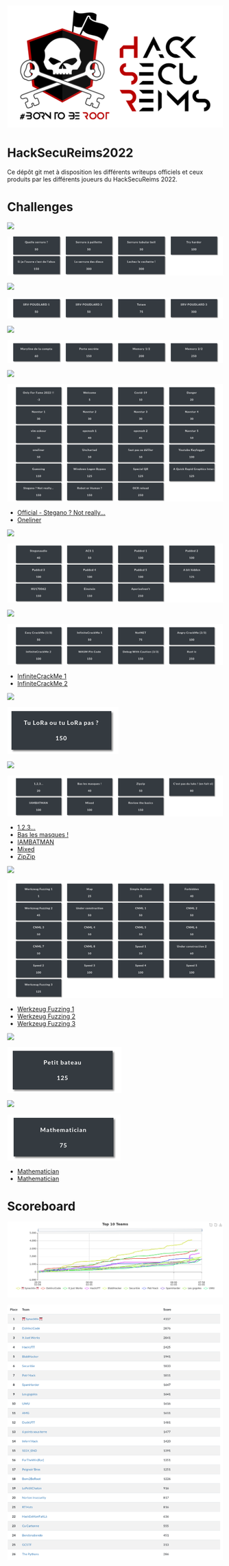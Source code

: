 ![Logo HSR](./medias/hsr.png)


# HackSecuReims2022

Ce dépôt git met à disposition les différents writeups officiels et ceux produits par les différents joueurs du HackSecuReims 2022.


# Challenges

![](https://img.shields.io/static/v1?label=Catégorie&message=LockPicking&color=be1414&style=for-the-badge)


![lockpicking](./medias/lockpicking.png)


![](https://img.shields.io/static/v1?label=Catégorie&message=Pentest&color=be1414&style=for-the-badge)


![pentest](./medias/Pentest.png)


![](https://img.shields.io/static/v1?label=Catégorie&message=Forensic&color=be1414&style=for-the-badge)

![forensic](./medias/Forensic.png)


![](https://img.shields.io/static/v1?label=Catégorie&message=Misc&color=be1414&style=for-the-badge)

![Misc](./medias/MISC.png)

* [Official - Stegano ? Not really...](https://github.com/Maritime-Cyber-Team/HackSecuReims2022/blob/main/MISC/Stegano_Not_really/README.MD)
* [Oneliner](https://www.duboc.xyz/writeups/2022-03-15-hsr-2022#misc-oneliner)


![](https://img.shields.io/static/v1?label=Catégorie&message=Stegano&color=be1414&style=for-the-badge)

![Stegano](./medias/Stegano.png)


![](https://img.shields.io/static/v1?label=Catégorie&message=Reverse&color=be1414&style=for-the-badge)

![Reverse](./medias/Reverse.png)

* [InfiniteCrackMe 1](https://www.duboc.xyz/writeups/2022-03-15-hsr-2022#reverse-infinitecrackme-1)
* [InfiniteCrackMe 2](https://www.duboc.xyz/writeups/2022-03-15-hsr-2022#reverse-infinitecrackme-2)

![](https://img.shields.io/static/v1?label=Catégorie&message=IOT&color=be1414&style=for-the-badge)

![IOT](./medias/IOT.png)


![](https://img.shields.io/static/v1?label=Catégorie&message=Crypto&color=be1414&style=for-the-badge)

![Crypto](./medias/Crypto.png)


* [1.2.3...](./Crypto/123/README.md)
* [Bas les masques !](./Crypto/Bas_les_masques/README.md)
* [IAMBATMAN](./Crypto/IAMBATMAN/README.md)
* [Mixed](./Crypto/Mixed/README.md)
* [ZipZip](./Crypto/ZipZip/README.md)


![](https://img.shields.io/static/v1?label=Catégorie&message=Web&color=be1414&style=for-the-badge)

![Web](./medias/Web.png)

* [Werkzeug Fuzzing 1](https://www.duboc.xyz/writeups/2022-03-15-hsr-2022#web-werkzeug-fuzzing-1)
* [Werkzeug Fuzzing 2](https://www.duboc.xyz/writeups/2022-03-15-hsr-2022#web-werkzeug-fuzzing-2)
* [Werkzeug Fuzzing 3](https://www.duboc.xyz/writeups/2022-03-15-hsr-2022#web-werkzeug-fuzzing-3)


![](https://img.shields.io/static/v1?label=Catégorie&message=OSINT&color=be1414&style=for-the-badge)

![OSINT](./medias/OSINT.png)


![](https://img.shields.io/static/v1?label=Catégorie&message=Programming&color=be1414&style=for-the-badge)

![programming](./medias/Programming.png)

* [Mathematician](./Programming/Mathematician/README.md)
* [Mathematician](https://www.duboc.xyz/writeups/2022-03-15-hsr-2022#programming-mathematician)

# Scoreboard

![Scoreboard](./medias/graphs.png)

![Scoreboard](./medias/scoreboard.png)
